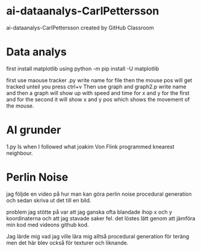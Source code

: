 # ai-dataanalys-CarlPettersson
ai-dataanalys-CarlPettersson created by GitHub Classroom

# Data analys

first install matplotlib using python -m pip install -U matplotlib

first use maouse tracker .py write name for file then the mouse pos will get tracked unteil you press ctrl+v
Then use graph and graph2.p write name and then a graph will show up with speed and time for x and y for the first and for the second it will show x and y pos which shows the movement of the mouse.

# AI grunder

1.py Is when I followed what joakim Von Flink programmed knearest neighbour.

# Perlin Noise

jag följde en video på hur man kan göra perlin noise procedural generation och sedan skriva ut det till en bild.

problem jag stötte på var att jag ganska ofta blandade ihop x och y koordinaterna och att jag stavade saker fel. det löstes lätt genom att jämföra min kod med videons github kod.

Jag lärde mig vad jag ville lära mig alltså procedural generation för teräng men det här blev också för texturer och liknande.
